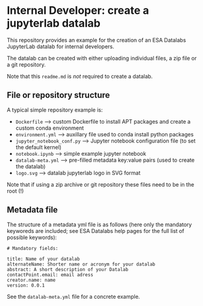 # Internal Developer: create a jupyterlab datalab

This repository provides an example for the creation of an ESA Datalabs JupyterLab datalab for internal developers.

The datalab can be created with either uploading individual files, a zip file or a git repository.

Note that this `readme.md` is *not* required to create a datalab.


## File or repository structure

A typical simple repository example is:

- `Dockerfile` --> custom Dockerfile to install APT packages and create a custom conda environment
- `environment.yml` --> auxillary file used to conda install python packages
- `jupyter_notebook_conf.py` --> Jupyter notebook configuration file (to set the default kernel)
- `notebook.ipynb` --> simple example jupyter notebook
- `datalab-meta.yml` --> pre-filled metadata key:value pairs (used to create the datalab)
- `logo.svg` --> datalab jupyterlab logo in SVG format

Note that if using a zip archive or git repository these files need to be in the root (!)


## Metadata file

The structure of a metadata yml file is as follows (here only the mandatory keyworeds are included; see ESA Datalabs help pages for the full list of possible keywords):

    # Mandatory fields:

    title: Name of your datalab
    alternateName: Shorter name or acronym for your datalab
    abstract: A short description of your Datalab
    contactPoint.email: email adress
    creator.name: name
    version: 0.0.1

See the `datalab-meta.yml` file for a concrete example.
